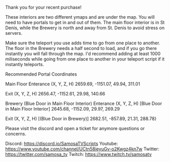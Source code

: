Thank you for your recent purchase!


These interiors are two different ymaps and are under the map. You will need to have portals to get in and out of them. 
The main floor interior is in St Denis, while the Brewery is north and away from St. Denis to avoid stress on servers. 

Make sure the teleport you use adds time to go from one place to another. The floor in the Brewery needs a half second to load, and if you go there instantly you will fall through the map. I'd recommend adding at least 1000 miliseconds while going from one place to another in your teleport script if it instantly teleports.


Recommended Portal Coordinates

Main Floor
Enterance (X, Y, Z, H)
2659.69, -1151.07, 49.94, 311.01

Exit (X, Y, Z, H)
2656.47, -1152.61, 29.98, 140.66


Brewery
(Blue Door in Main Floor Interior)
Enterance (X, Y, Z, H) [Blue Door in Main Floor Interior]
2645.68, -1152.09, 29.97, 269.29

Exit (X, Y, Z, H) [(Blue Door in Brewery)]
2682.51, -857.89, 21.31, 288.78}


Please visit the discord and open a ticket for anymore questions or concerns.

Discord: https://discord.io/SamosaTVScripts
Youtube: https://www.youtube.com/channel/UCtn58ieyuGv-o2Kwgz4kn7w
Twitter: https://twitter.com/samosa_tv
Twitch: https://www.twitch.tv/samosatv